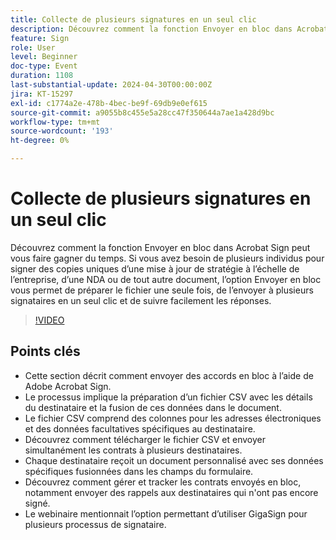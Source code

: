 ```yaml
---
title: Collecte de plusieurs signatures en un seul clic
description: Découvrez comment la fonction Envoyer en bloc dans Acrobat Sign peut vous faire gagner du temps.
feature: Sign
role: User
level: Beginner
doc-type: Event
duration: 1108
last-substantial-update: 2024-04-30T00:00:00Z
jira: KT-15297
exl-id: c1774a2e-478b-4bec-be9f-69db9e0ef615
source-git-commit: a9055b8c455e5a28cc47f350644a7ae1a428d9bc
workflow-type: tm+mt
source-wordcount: '193'
ht-degree: 0%

---
```


# Collecte de plusieurs signatures en un seul clic

Découvrez comment la fonction Envoyer en bloc dans Acrobat Sign peut vous faire gagner du temps. Si vous avez besoin de plusieurs individus pour signer des copies uniques d’une mise à jour de stratégie à l’échelle de l’entreprise, d’une NDA ou de tout autre document, l’option Envoyer en bloc vous permet de préparer le fichier une seule fois, de l’envoyer à plusieurs signataires en un seul clic et de suivre facilement les réponses.

>[!VIDEO](https://video.tv.adobe.com/v/3454893/?learn=on&captions=fre_fr)

## Points clés

* Cette section décrit comment envoyer des accords en bloc à l’aide de Adobe Acrobat Sign.
* Le processus implique la préparation d’un fichier CSV avec les détails du destinataire et la fusion de ces données dans le document.
* Le fichier CSV comprend des colonnes pour les adresses électroniques et des données facultatives spécifiques au destinataire.
* Découvrez comment télécharger le fichier CSV et envoyer simultanément les contrats à plusieurs destinataires.
* Chaque destinataire reçoit un document personnalisé avec ses données spécifiques fusionnées dans les champs du formulaire.
* Découvrez comment gérer et tracker les contrats envoyés en bloc, notamment envoyer des rappels aux destinataires qui n&#39;ont pas encore signé.
* Le webinaire mentionnait l’option permettant d’utiliser GigaSign pour plusieurs processus de signataire.
